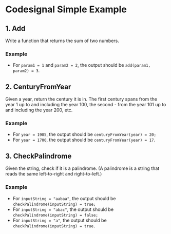 # Codesignal Simple Example

## 1. Add

Write a function that returns the sum of two numbers.
### Example

- For `param1 = 1` and `param2 = 2`, the output should be
`add(param1, param2) = 3`.

## 2. CenturyFromYear
Given a year, return the century it is in. The first century spans from the year 1 up to and including the year 100, the second - from the year 101 up to and including the year 200, etc.
### Example

- For `year = 1905`, the output should be
`centuryFromYear(year) = 20;`
- For `year = 1700`, the output should be
`centuryFromYear(year) = 17`.

## 3. CheckPalindrome
Given the string, check if it is a palindrome. (A palindrome is a string that reads the same left-to-right and right-to-left.)

### Example

- For `inputString = "aabaa"`, the output should be
`checkPalindrome(inputString) = true;`
- For `inputString = "abac"`, the output should be
`checkPalindrome(inputString) = false;`
- For `inputString = "a"`, the output should be
`checkPalindrome(inputString) = true.`

